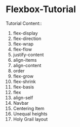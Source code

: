 # Flexbox-Tutorial
Tutorial Content::
 1. flex-display
 2. flex-direction
 3. flex-wrap
 4. flex-flow
 5. justify-content
 6. align-items
 7. align-content
 8. order
 9. flex-grow
 10. flex-shrink
 11. flex-basis
 12. flex
 13. align-self
 14. Navbar
 15. Centering Item
 16. Unequal heights
 17. Holy Grail layout
